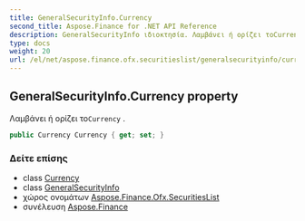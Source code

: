 ```yaml
---
title: GeneralSecurityInfo.Currency
second_title: Aspose.Finance for .NET API Reference
description: GeneralSecurityInfo ιδιοκτησία. Λαμβάνει ή ορίζει τοCurrency .
type: docs
weight: 20
url: /el/net/aspose.finance.ofx.securitieslist/generalsecurityinfo/currency/
---
```

## GeneralSecurityInfo.Currency property

Λαμβάνει ή ορίζει το`Currency` .

```csharp
public Currency Currency { get; set; }
```

### Δείτε επίσης

* class [Currency](../../../aspose.finance.ofx/currency/)
* class [GeneralSecurityInfo](../)
* χώρος ονομάτων [Aspose.Finance.Ofx.SecuritiesList](../../generalsecurityinfo/)
* συνέλευση [Aspose.Finance](../../../)


